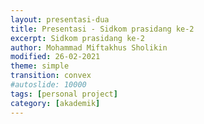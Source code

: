 ```yaml
---
layout: presentasi-dua
title: Presentasi - Sidkom prasidang ke-2
excerpt: Sidkom prasidang ke-2
author: Mohammad Miftakhus Sholikin
modified: 26-02-2021
theme: simple
transition: convex
#autoslide: 10000 
tags: [personal project]
category: [akademik]
---
```




<script>
 <style>
	mark {
		background-color: white;
		color: "#800000ff";
	}
 </style>
</script>

<section
 data-markdown
 data-transition="zoom"
 id = "sampul">
 <script>
  <!-- .slide: class="center" -->
  <h4><a href = "{{ site.github.url }}/laman/akademik/"><b>Kajian <i>in silico</i> dan <i>in vitro</i> peptida antimikroba pada ayam broiler<br>dan anak babi</b></a></h4>
  <hr><small><b>Mohammad Miftakhus Sholikin</b><br><br>Dibimbing oleh:<br>Prof. Dr. Ir. Nahrowi, MS.c.<br>Dr. Anuraga Jayanegara, S.Pt., M.Sc.<br>Prof. Dr. Ir. Aris Tri Wahyudi, M.S.</small>
 </script>
</section>

<section
 data-markdown
 data-transition="slide-in fade-out"
 id = "daftar-isi">
 <script>
 <h4 style="text-align:center;"><a href="#/sampul">Daftar Isi</a></h4>
 <h4 style="text-align:center;"><small><a href="{{ site.github.url }}/akademik/presentasi-sidkom-prasidang/?print-pdf#/sampul">Cetak</a></small></h4>
 <div class="three-column">
  <div>
   <p style="font-size:25px">
    <a href="#/pendahuluan">1. Pendahuluan</a><br><br>
    <a href="#/permasalahan"><small>1.1 Permasalahan</small></a><br>
    <a href="#/ketergantungan"><small>1.2 Ketergantungan</small></a><br>
    <a href="#/alternatif"><small>1.3 Alternatif</small></a><br>
    <a href="#/peptida-antimikroba"><small>1.4 Peptida Antimikroba (AMP)</small></a><br>
    <a href="#/keunggulan-amp"><small>1.5 Keunggulan AMP</small></a><br>
    <a href="#/tujuan"><small>1.6 Tujuan</small></a><br>
    <a href="#/rumusan-masalah"><small>1.7 Rumusan Masalah</small></a><br>
    <a href="#/kebaruan"><small>1.8 Kebaruan</small></a><br>
    <a href="#/ruang-lingkup"><small>1.9 Ruang Lingkup</small></a><br>
   </p>
  </div>
  <div>
   <p style="font-size:25px">
    <a href="#/materi-metode">2. Materi dan Metode</a><br><br>
    <a href="#/tahapan-dan-parameter-penelitian"><small>2.1 Tahapan dan Parameter Penelitian</small></a><br>
    <a href="#/aku"><small>2.2 Analisis Komponen Utama</small></a><br>
    <a href="#/meta-analisis"><small>2.3 Meta-Analisis</small></a><br>
    <a href="#/sintesis-clp1"><small>2.4 Sintesis Peptida CLP1</small></a><br>
    <a href="#/antikanker"><small>2.5 Uji Antikanker</small></a><br>
    <br><a href="#/hasil-pembahasan">3. Hasil dan Pembahasan</a><br><br>
    <a href="#/karakteristik-amp"><small>3.1 Karakteristik AMP</small></a><br>
   </p>
  </div>
  <div>
   <p style="font-size:25px">
    <a href="#/peptida-clp1"><small>3.2 Peptida CLP1</small></a><br>
    <a href="#/antikanker-maggot"><small>3.3 Antikanker dari Maggot</small></a><br>
    <a href="#/meta-broiler-1"><small>3.4 Meta-Analisis Ayam Broiler</small></a><br>
    <a href="#/meta-babi-1"><small>3.4 Meta-Analisis Anak Babi</small></a><br>
    <br><a href="#/simpulan">4. Simpulan</a><br><br>
    <a href="#/simpulan-penelitian"><small>4.1 Simpulan</small></a><br>
  </div>
 </div>
 </script>
</section>

<section
 data-markdown
 data-transition="slide-in fade-out"
 id = "pendahuluan">
 <script>
 <!-- .slide: class="center" -->
 <h4><a href="#/daftar-isi">Pendahuluan</a></h4>
 </script>
</section>

<section
 data-markdown
 data-transition="slide-in fade-out"
 id = "permasalahan">
 <script>
 <h4><a href="#/daftar-isi">Permasalahan</a></h4>
 <div class="two-column">
   <div>
   <img src="{{ site.github.url }}/images/postingan/2021-01-26-presentasi-sidkom-prasidang/presentasi-sidkom-permasalahan.svg">
  </div>
  <div>
   <br><p align="justify" style="font-size:18px">Antibiotik imbuhan pakan (<mark><b>AIP</b></mark>) yang sering dipergunakan pada ternak ayam broiler dan anak babi yakni avilamycin, bacitracin, enramycin, flavomycin, halquinol, lincomycin, narasin, salinomycin, tiamulin, tylosin, dan virginiamycin <a href="https://www.pubvet.com.br/uploads/564b4cc69fbde87e053e3ae1b6d1f29b.pdf">(Cardinal <i>et al</i>. 2020)</a></p>
   <p style="font-size:18px">Damapak negatif penggunaan AIP<br>1. Residu<br> 2. Resistensi<br> 3. Alergi<br> 4. Kanker</p>
   <p style="font-size:18px">Pelarangan penggunaan AIP oleh <mark>FAO, Uni Eropa, dan WHO</mark> (FAO dan IFIF 2010; Anom 2019; Bronzwaer <i>et al</i>. 2019). Pembatasan dan pelarangan AIP oleh <mark>Kementrian Pertanian</mark> melalui <mark>permentan nomer 14 tahun 2017</mark> (Kementan 2017)</p>
  </div>
 </div>
 </script>
</section>

<section
 data-markdown
 data-transition="slide-in fade-out"
 id = "ketergantungan">
 <script>
 <h4><a href="#/daftar-isi">Ketergantungan</a></h4>
 <div class="two-column">
   <div>
   <img src="{{ site.github.url }}/images/postingan/2021-01-26-presentasi-sidkom-prasidang/presentasi-sidkom-ketergantungan.svg">
  </div>
  <div>
   <br><p align="justify" style="font-size:35px">Lalu apa yang menyebabkan peternak bergantung dengan AIP?</p>
   <p style="font-size:30px">1. Efisiensi<br> 2. Tropis<br> 3. Penyakit<br> 4. <a href="https://en.wikipedia.org/wiki/Biosecurity"><b>Biosekuriti?</b></a></p>
  </div>
 </div>
 </script>
</section>

<section
 data-markdown
 data-transition="slide-in fade-out"
 id = "alternatif">
 <script>
 <h4><a href="#/daftar-isi">Alternatif</a></h4>
 <div class="two-column">
   <div>
   <img src="{{ site.github.url }}/images/postingan/2021-01-26-presentasi-sidkom-prasidang/presentasi-sidkom-alternatif.png">
  </div>
  <div>
   <br><p align="justify" style="font-size:25px">Alternatif antibiotik imbuhan pakan menurut Gadde <i>et al.</i> (2017) antara lain:</p>
   <p class="paragraf-column" style="font-size:25px">1. Probiotik<br> 2. Prebiotik<br> 3. Simbiotik<br> 4. Silika aktif<br> 5. Fitobiotik<br> 6. Asam organik<br> 7. <mark>Peptida aktif</mark><br> 8. Hiperimun</p>
  </div>
 </div>
 </script>
</section>

<section
 data-markdown
 data-transition="slide-in fade-out"
 id = "peptida-antimikroba">
 <script>
 <h4><a href="#/daftar-isi">Peptida Antimikroba (AMP)</a></h4>
 <div class="two-column">
   <div>
   <img src="{{ site.github.url }}/images/postingan/2021-01-26-presentasi-sidkom-prasidang/presentasi-sidkom-peptida-antimikroba.svg">
  </div>
  <div>
   <br><p align="justify" style="font-size:20px">AMP memiliki karakteristik sebagai berikut (Park <i>et al</i>. 2015; Wang <i>et al</i>. 2016; Gadde <i>et al</i>. 2017).</p>
   <p align="left" class="paragraf-column" style="font-size:18px">1. Peptida (12-100 asam amino)<br> 2. Bersifat amfipatik<br> 3. Berukuran 4-12 kDa<br> 4. Bersifat bakteriostatik dan/atau bakterisidal terhadap bakteri gram-positif, gram-negartif, fungi, khamir, dan virus</p>
   <p align="justify" style="font-size:20px">Sumber AMP yaitu bakteri, fungi, tumbuhan, dan hewan (kelas amfibia dan <mark>insekta</mark>) (Bopari <i>et al</i>. 2020).</p>
   <p align="justify" style="font-size:20px">Peptida asal serangga dikelompokan menjadi lima jenis peptida berdasarkan struktur dan jumlah asam amino (glisin, prolin, dan sistein) (Yi <i>et al</i>. 2014).</p>
  </div>
 </div>
 </script>
</section>

<section
 data-markdown
 data-transition="slide-in fade-out"
 id = "keunggulan-amp">
 <script>
 <h4><a href="#/daftar-isi">Keunggulan AMP</a></h4>
 <div class="two-column">
   <div>
   <img src="{{ site.github.url }}/images/postingan/2021-01-26-presentasi-sidkom-prasidang/presentasi-sidkom-keunggulan-amp.svg">
  </div>
  <div>
   <p align="justify" style="font-size:25px">Keunggulan AMP sebagai pemacu pertumbuhan pada ayam broiler dan anak babi (Hao Xiao <i>et al</i>. 2015).</p>
   <p align="justify" style="font-size:25px">1. Tidak menimbulkan residu<br> 2. Antimikroba spektrum luas<br> 3. Bersifat antikanker<br> 4. Menurunkan konversi pakan<br> 5. Meningkatkan bobot potong<br> 6. Memperbaiki morfologi usus halus</p>
  </div>
 </div>
 </script>
</section>

<section
 data-markdown
 data-transition="slide-in fade-out"
 id = "tujuan">
 <script>
 <h4><a href="#/daftar-isi">Tujuan</a></h4>
 <p align="justify" style="font-size:25px"><mark>Tujuan umum</mark>: evaluasi peptida antimikroba berdasarkan kajian <i>in silico</i> dan <i>in vitro</i> terhadap performa pertumbuhan dari ayam broiler dan anak babi.<br><mark>Tujuan khusus</mark>:<br> (i) karakteristik AMP,<br> (ii) sintesis CLP1,<br> (iii) ekstrak maggot sebagai antikanker,<br> (iv) kajian komprehensif AMP pada ayam broiler dan anak babi, dan<br> (v) level optimal pemberiannya.</p>
 </script>
</section>

<section
 data-markdown
 data-transition="slide-in fade-out"
 id = "rumusan-masalah">
 <script>
 <h4><a href="#/daftar-isi">Rumusan Masalah</a></h4>
 <p align="center" style="font-size:18px"><img src="{{ site.github.url }}/images/postingan/2021-01-26-presentasi-sidkom-prasidang/presentasi-sidkom-rumusan-masalah.svg", width=775px> <br>Rumusan Masalah <mark>Kajian <i>In Silico</i> dan <i>In Vitro</i> Peptida Antimikroba pada Ayam Broiler dan Anak Babi</mark></p>
 </script>
</section>

<section
 data-markdown
 data-transition="slide-in fade-out"
 id = "kebaruan">
 <script>
 <h4><a href="#/daftar-isi">Kebaruan</a></h4>
   <p align="left" style="font-size:20px"><mark>Penelitian terdahulu</mark>:<br> 1. Park <i>et al</i>. (2017) berhasil mengidentifikasi dan mengisolasi AMP (cecropin like-peptide 1 atau CLP1) dari maggot,<br> 2. Meta-analisis aditif antimikroba (tidak hanya AMP) telah dilaporkan oleh Vanrolleghem <i>et al</i>. (2019) dan Xu <i>et al</i>. (2021) pada ternak babi.</p>
   <p align="left" style="font-size:20px"><mark>Keunggulan penelitian ini</mark>:<br> 1. Kajian metadata AMP asal serangga,<br> 2. Sintesis <i>in vitro</i> AMP dan ekstrak antikanker maggot,<br> 3. Kajian komprehensif dan level optimal AMP pada ayam broiler dan anak babi. (2021) pada ternak babi<br></p>
   <p align="left" style="font-size:20px"><mark>Kebaruan</mark>:<br> 1. Produk fragmen plasmid T7-IRES-Kozak-CLP1 dari maggot,<br> 2. Produk ekstrak antikanker maggot<br> 3. Metodologi pemetaan karakteristik AMP berdasarkan bobot molekul, sekuen asam amino, dan nilai konsentrasi hambat minimal,<br> 4. Metodologi kajian komprehensif <i>in vivo</i> AMP dan rekomendasi level pengguanaannya.</p>
 </script>
</section>

<section
 data-markdown
 data-transition="slide-in fade-out"
 id = "ruang-lingkup">
 <script>
 <h4><a href="#/daftar-isi">Ruang Lingkup</a></h4>
 <p align="center" style="font-size:20px"><img src="{{ site.github.url }}/images/postingan/2021-01-26-presentasi-sidkom-prasidang/presentasi-sidkom-ruang-lingkup.svg", width=475px> <br>Ruang lingkup <mark>Kajian <i>In Silico</i> dan <i>In Vitro</i> Peptida Antimikroba pada Ayam Broiler dan Anak Babi</mark>, pengertian <i>in silico</i> adalah kajian tentang pemodelan baik empiris ataupun dinamis dari suatu sistem biologi sedangkan <i>in vitro</i> adalah kajian sel atau molekul diluar konteks biologis normalnya</p>
 </script>
</section>

<section
 data-markdown
 data-transition="slide-in fade-out"
 id = "materi-metode">
 <script>
 <!-- .slide: class="center" -->
 <h4><a href="#/daftar-isi">Materi dan Metode</a></h4>
 </script>
</section>

<section
 data-markdown
 data-transition="slide-in fade-out"
 id = "tahapan-dan-parameter-penelitian">
 <script>
 <h4><a href="#/daftar-isi">Tahapan dan Parameter Penelitian</a></h4>
 <p align="center" style="font-size:18px"><img src="{{ site.github.url }}/images/postingan/2021-01-26-presentasi-sidkom-prasidang/presentasi-sidkom-tahapan-dan-parameter-penelitian.svg", width=675px> <br>Tahapan dan parameter <mark>Kajian <i>In Silico</i> dan <i>In Vitro</i> Peptida Antimikroba pada Ayam Broiler dan Anak Babi</mark>.</p>
 </script>
</section>

<section
 data-markdown
 data-transition="slide-in fade-out"
 id = "aku">
 <script>
 <h4><a href="#/daftar-isi">Analisis Komponen Utama</a></h4>
 <div class="two-column">
   <div>
     <br><p align="justify" style="font-size:30px">Mereduksi data dari multivariabel menjadi komponen utama yang lebih sederhana</a></p>
     <p style="font-size:25px">Tujuan:<br> 1. Penyederhanaan data<br> 2. Ukuran statistik --> <mark>nilai eigen</mark><br> 3. Karakterisasi data --> <mark>grafik biplot</mark></p>
  </div>
  <div>
   <img src="{{ site.github.url }}/images/postingan/2021-01-26-presentasi-sidkom-prasidang/presentasi-sidkom-aku.svg">
  </div>
 </div>
 </script>
</section>

<section
 data-markdown
 data-transition="slide-in fade-out"
 id = "langkah-aku">
 <script>
 <h4><a href="#/daftar-isi">Analisis Komponen Utama</a></h4>
 <p style="font-size:18px"><img src="{{ site.github.url }}/images/postingan/2021-01-26-presentasi-sidkom-prasidang/presentasi-sidkom-langkah-aku.svg", height=475px><br>Langkah tabulasi data dan nalisis menggunakan analisis komponen utama</p>
 </script>
</section>

<section
 data-markdown
 data-transition="slide-in fade-out"
 id = "meta-analisis">
 <script>
 <h4><a href="#/daftar-isi">Meta-Analisis</a></h4>
 <div class="two-column">
   <div>
     <br><p align="justify" style="font-size:30px">Kuantifikasi hasil-hasil penelitian agar kajian menjadi komprehensif. Adapun pemilahan literatur mengacu pada PRISMA-P (<a href="https://www.bmj.com/lookup/doi/10.1136/bmj.g7647">Shamseer et al. 2015</a>)</p>
     <p style="font-size:25px; color:#b32400">1. Identifikasi<br> 2. Penyortiran<br> 3. Kelayakan<br> 4. Penyusunan data</p>
  </div>
  <div>
   <img src="{{ site.github.url }}/images/postingan/2021-01-26-presentasi-sidkom-prasidang/presentasi-sidkom-metal.svg">
  </div>
 </div>
 </script>
</section>

<section
 data-markdown
 data-transition="slide-in fade-out"
 id = "sintesis-clp1">
 <script>
 <h4><a href="#/daftar-isi">Sintesis <i>Cecropin Like-Peptide</i> 1 asal Maggot</a></h4>
 <div class="two-column">
   <div>
     <p align="justify" style="font-size:30px">RNA diekstraksi dari maggot (<i>Hermitia illucens</i>)</p>
     <p style="font-size:25px; color:#b32400"><b>Komplemen DNA CLP1</b>: 5’-GGT TGG CGG AAG AGG GTC TTC; 3’- TTA TCC TTG TTG TGG TGG TCC ACC TCG<br></p>
     <p style="font-size:25px; color:#b32400"><b>T7</b>: 5’ – AAC GAC GGC CAG TGA ATT GTA ATA</p>
     <p style="font-size:25px; color:#b32400"><b>IRES (<i>internal ribosome entry site</i>)</b>: 5’ – ATG GGT GGT GGC CAT ATT ATC ATC</p>
     <p style="font-size:25px; color:#b32400"><b><i>His-tagged</i> (<i>internal ribosome entry site</i>)</b>: 5’ – ATG GTG ATG GTG ATG ATG</p>
  </div>
  <div>
   <img src="{{ site.github.url }}/images/postingan/2021-01-26-presentasi-sidkom-prasidang/presentasi-sidkom-pembuatan-clp1.svg">
  </div>
 </div>
 </script>
</section>

<section
 data-markdown
 data-transition="slide-in fade-out"
 id = "ektraksi-rna">
 <script>
 <h4><a href="#/daftar-isi">Ekstraksi RNA asal Maggot</a></h4>
 <p align="center" style="font-size:18px"><img src="{{ site.github.url }}/images/postingan/2021-01-26-presentasi-sidkom-prasidang/presentasi-sidkom-ekstraksi-rna.png", height=350px><br> Langkah ekstraksi RNA dari Maggot</p>
 </script>
</section>

<section
 data-markdown
 data-transition="slide-in fade-out"
 id = "pembuatan-fragmen-clp1">
 <script>
 <h4><a href="#/daftar-isi">Pembuatan Plasmid T7-IRES-Kozak-CLP1</a></h4>
 <p align="center" style="font-size:18px"><img src="{{ site.github.url }}/images/postingan/2021-01-26-presentasi-sidkom-prasidang/presentasi-sidkom-pembuatan-fragmen-clp1.png", height=450px><br> Langkah pembuatan plasmid T7-IRES-Kozak-CLP1</p>
 </script>
</section>

<section
 data-markdown
 data-transition="slide-in fade-out"
 id = "antikanker">
 <script>
 <h4><a href="#/daftar-isi">Uji Antikanker</a></h4>
 <p align="center" style="font-size:18px"><img src="{{ site.github.url }}/images/postingan/2021-01-26-presentasi-sidkom-prasidang/presentasi-sidkom-uji-antikanker.svg", height=475px><br> Ekstrak akuades dan etanol maggot, Sel kanker <b>MOLT4</b> (<a href="https://en.wikipedia.org/wiki/Acute_lymphoblastic_leukemia">leukemia limfoblastik akut</a>)<br>dan <b>K562</b> (<a href="https://en.wikipedia.org/wiki/Chronic_myelogenous_leukemia">leukemia myelogenous kronis</a>)</p>
 </script>
</section>

<section
 data-markdown
 data-transition="slide-in fade-out"
 id = "langkah-antikanker">
 <script>
 <h4><a href="#/daftar-isi">Langkah Uji Antikanker</a></h4>
 <p align="center" style="font-size:18px"><img src="{{ site.github.url }}/images/postingan/2021-01-26-presentasi-sidkom-prasidang/presentasi-sidkom-langkah-uji-antikanker.svg", height=450px><br> Langkah uji antikanker ekstrak etanol dan akuades dari maggot</p>
 </script>
</section>

<section
 data-markdown
 data-transition="slide-in fade-out"
 id = "hasil-pembahasan">
 <script>
 <!-- .slide: class="center" -->
 <h4><a href="#/daftar-isi">Hasil dan Pembahasan</a></h4>
 </script>
</section>

<section
 data-markdown
 data-transition="slide-in fade-out"
 id = "karakteristik-amp">
 <script>
 <h4><a href="#/daftar-isi">Karakteristik AMP</a></h4>
 <p align="center" style="font-size:18px"><img src="{{ site.github.url }}/images/postingan/2021-01-26-presentasi-sidkom-prasidang/presentasi-sidkom-biplot-amp.svg", height=450px><br>Kuadran: 1. Jenis lain (KHM gram+) 2. α-heliks dan glisin, 3. sistein (KHM khamir dan gram-), 4. prolin (KHM fungi)</p>
 </script>
</section>

<section
 data-markdown
 data-transition="slide-in fade-out"
 id = "peptida-clp1">
 <script>
 <h4><a href="#/daftar-isi">Peptida CLP1</a></h4>
 <p align="center" style="font-size:18px"><img src="{{ site.github.url }}/images/postingan/2021-01-26-presentasi-sidkom-prasidang/presentasi-sidkom-peptida-clp1.svg", height=475px><br> Hasil pengujian SDS-page, dot blot, dan mikroskopi flourosensi dari A. Kontrol negatif<br>B. <i>Green fluorescent</i> protein C. Peptida CLP1</p>
 </script>
</section>

<section
 data-markdown
 data-transition="slide-in fade-out"
 id = "sds-page">
 <script>
 <h4><a href="#/daftar-isi">Hasil Pengujian Menggunakan SDS-Page</a></h4>
 <p align="center" style="font-size:18px"><img src="{{ site.github.url }}/images/postingan/2021-01-26-presentasi-sidkom-prasidang/presentasi-sidkom-hasil-sds-page.png", height=475px><br> Hasil pengujian SDS-page, dot blot, dan mikroskopi flourosensi dari A. Kontrol negatif<br>B. <i>Green fluorescent</i> protein C. Peptida CLP1</p>
 </script>
</section>

<section
 data-markdown
 data-transition="slide-in fade-out"
 id = "antikanker-maggot">
 <script>
 <h4><a href="#/daftar-isi">Nilai IC50 Ekstrak Etanol dan Akuades dari Maggot</a></h4>
 <p align="center" style="font-size:18px"><img src="{{ site.github.url }}/images/postingan/2021-01-26-presentasi-sidkom-prasidang/presentasi-sidkom-ic50.png", height=475px><br> Nilai IC50 dari ekstrak akuades dan etanol maggot, Sitotoksisititas dikelompokkan menjadi tiga yaitu sitotoksik potensial jika IC50 <100 μg mL<sup>-1</sup>, sitotoksik moderat jika 100 μg mL<sup>-1</sup> < IC50 < 1000 μg mL<sup>-1</sup> dan<br> tidak toksik jika IC50 >1000 μg mL <sup>-1</sup> (Yun <i>et al</i>. 2017).</p>
 </script>
</section>

<section
 data-markdown
 data-transition="slide-in fade-out"
 id = "meta-broiler-1">
 <script>
 <h4><a href="#/daftar-isi">Tabel Meta-Analisis: Performa Pertumbuhan Ayam Broiler</a></h4>
 <p align="center" style="font-size:18px"><img src="{{ site.github.url }}/images/postingan/2021-01-26-presentasi-sidkom-prasidang/presentasi-sidkom-meta-broiler-01.png", height=475px><br> Berdasarkan tabel di atas pada fase starter dan finisher ayam broiler. Parameter performa pertumbuhan (bobot bada / BB, pertambahan bobot badan harian / PPBH, dan konversi pakan / FCR) nyata meningkat akibat penambahan AMP. Sedangkan, konsumsi pakan (KPH) tidak signifikan.</p>
 </script>
</section>

<section
 data-markdown
 data-transition="slide-in fade-out"
 id = "meta-broiler-2">
 <script>
 <h4><a href="#/daftar-isi">Tabel Meta-Analisis: Performa Pertumbuhan Ayam Broiler (lanjutan)</a></h4>
 <p align="center" style="font-size:18px"><img src="{{ site.github.url }}/images/postingan/2021-01-26-presentasi-sidkom-prasidang/presentasi-sidkom-meta-broiler-02.png", height=250px><br> Berdasarkan tabel di atas pada total fase ayam broiler. Parameter performa pertumbuhan (bobot bada / BB, pertambahan bobot badan harian / PPBH, dan konversi pakan / FCR) nyata meningkat akibat penambahan AMP. Sedangkan, konsumsi pakan (KPH) tidak signifikan.</p>
 </script>
</section>

<section
 data-markdown
 data-transition="slide-in fade-out"
 id = "meta-babi-1">
 <script>
 <h4><a href="#/daftar-isi">Tabel Meta-Analisis: Performa Pertumbuhan Anak Babi</a></h4>
 <p align="center" style="font-size:18px"><img src="{{ site.github.url }}/images/postingan/2021-01-26-presentasi-sidkom-prasidang/presentasi-sidkom-meta-babi-01.png", height=475px><br> Berdasarkan tabel di atas pada fase 1 dan 2 anak babi. Parameter performa pertumbuhan (bobot bada / BB, pertambahan bobot badan harian / PPBH, konsumsi pakan harian / KPH, dan konversi pakan / FCR) nyata meningkat akibat penambahan AMP. Sedangkan, konsumsi pakan (KPH) pada fase 2 tidak signifikan.</p>
 </script>
</section>

<section
 data-markdown
 data-transition="slide-in fade-out"
 id = "meta-babi-2">
 <script>
 <h4><a href="#/daftar-isi">Tabel Meta-Analisis: Performa Pertumbuhan Anak Babi (lanjutan)</a></h4>
 <p align="center" style="font-size:18px"><img src="{{ site.github.url }}/images/postingan/2021-01-26-presentasi-sidkom-prasidang/presentasi-sidkom-meta-babi-02.png", height=250px><br> Berdasarkan tabel di atas pada total fase anak babi. Parameter bobot bada / BB nyata meningkat akibat penambahan AMP. Sedangkan, parameter lain tidak signifikan.</p>
 </script>
</section>

<section
 data-markdown
 data-transition="slide-in fade-out"
 id = "mekanisme-amp-invivo">
 <script>
 <h4><a href="#/daftar-isi">Tabel Mekanisme Kerja AMP dalam Meningkatkan Perfoma Pertumbuhan</a></h4>
 <p align="justify" style="font-size:25px"><mark>Menyebabkan:</mark><br> 1. AMP mengeliminasi bakteri patogen yang menutupi dinding usus halus sehingga poliferasi bakteri asam laktat meningkat,<br> 2. AMP memperbaiki status imunitas lumen usus dengan menginduksi pembentukan senyawa imunostimulan,<br> 3. ekosistem saluran cerna yang seimbang menyebabkan peningkatan perkembangan morfologi vilus usus.<br> <mark>Dampak:</mark><br> 1. Rasio vilus terhadap kedalaman kripta meningkat,<br> 2. memperluas luas bidang penyerapan,<br> 3. penyerapan nutrien lebih banyak dan efisien, dan<br> 4. meningkatkan performa pertumbuhan.</p>
 </script>
</section>

<section
 data-markdown
 data-transition="slide-in fade-out"
 id = "mekanisme-amp-bakteri">
 <script>
 <h4><a href="#/daftar-isi">Mekanisme Kerja AMP terhadap Bakteri Patogen</a></h4>
 <p align="center" style="font-size:12px"><img src="{{ site.github.url }}/images/postingan/2021-01-26-presentasi-sidkom-prasidang/presentasi-sidkom-mekanisme-amp-bakteri.png", height=475px><br> Model pengahambatan peptida antimikroba (A) aktivitas penghambatan sistem transport membran dengan model barrel-stave, toroidal, carpet, dan aggregate channel, (B) pertemuan sisi kationik AMP dikatalis oleh enzim untuk menghubungkan protein struktural dinding sel, (C) penghambatan transkripsi (sintesis DNA), (D) Penghambatan translasi (sintesis RNA), (E) penghambatan fungsi ribosom dan sintesis protein, dan (F)
pemblokiran protein chaperone, protein ini diperlukan untuk melipat protein dengan benar, (G) penghambatan respirasi seluler dan induksi pembentukan ROS dan kerusakan integritas membran sel mitokondria dan kegagalan pembentukan ATP dan NADH (modifikasi Hao Xiao <i>et al</i>. 2015)</p>
 </script>
</section>

<section
 data-markdown
 data-transition="slide-in fade-out"
 id = "simpulan">
 <script>
 <!-- .slide: class="center" -->
 <h4><a href="#/daftar-isi">Simpulan</a></h4>
 </script>
</section>

<section
 data-markdown
 data-transition="slide-in fade-out"
 id = "simpulan-penelitian">
 <script>
 <!-- .slide: class="center" -->
 <h4><a href="#/daftar-isi">Simpulan</a></h4>
 <p align="justify" style="font-size:25px">1. Ayam broiler dan anak babi dapat dipicu performa pertumbuhannya menggunakan peptida antimikroba<br> 2. Level optimal peptida antimikroba pada <b style="color:#b32400">ayam broiler adalah 337 dan 359 mg Kg<sup>-1</sup></b> masing-masing pada fase starter dan finisher secara berurutan. Level optimal untuk <b style="color:#b32400">anak babi yaitu, 213 dan 221 mg Kg<sup>-1</sup></b> masing-masing pada fase 1 dan 2 secara berurutan.<br> 3. Nilai IC50 ekstrak etanol maggot adalah 203.76 dan 246.2 μg mL<sup>-1</sup></b> masing-masing pada sel leukimia MOLT4 dan K562 secara berurutan.</p>
 </script>
</section>

<section
 data-markdown
 data-transition="zoom"
 id = "sampul-belakang">
 <script>
 <!-- .slide: class="center" -->
 Presentasi ini dibuat menggunakan [Reveal.js Demo Website](https://lab.hakim.se/reveal-js/#/)
 <p style="text-align:center;">
 <small>Kembali ke <a href="#/sampul">sampul</a> atau <a href="#/daftar-isi">daftar isi</a></small></a>
 </p>
 </script>
</section>
